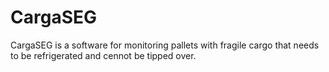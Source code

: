 # CargaSEG
CargaSEG is a software for monitoring pallets with fragile cargo that needs to be refrigerated and cennot be tipped over.
